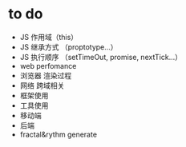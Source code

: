 # to do
- JS 作用域（this）
- JS 继承方式 （proptotype...）
- JS 执行顺序 （setTimeOut, promise, nextTick...）
- web perfomance
- 浏览器 渲染过程
- 网络 跨域相关
- 框架使用
- 工具使用
- 移动端
- 后端
- fractal&rythm generate
